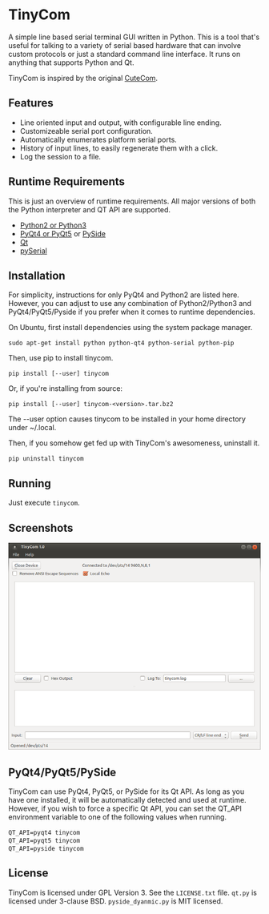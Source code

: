 TinyCom
=======

A simple line based serial terminal GUI written in Python. This is a tool that's
useful for talking to a variety of serial based hardware that can involve custom
protocols or just a standard command line interface.  It runs on anything that
supports Python and Qt.

TinyCom is inspired by the original [CuteCom](http://cutecom.sourceforge.net/).


Features
--------

* Line oriented input and output, with configurable line ending.
* Customizeable serial port configuration.
* Automatically enumerates platform serial ports.
* History of input lines, to easily regenerate them with a click.
* Log the session to a file.


Runtime Requirements
--------------------

This is just an overview of runtime requirements. All major versions of both the
Python interpreter and QT API are supported.

* [Python2 or Python3](https://www.python.org/)
* [PyQt4 or PyQt5](https://riverbankcomputing.com/software/pyqt/intro) or
  [PySide](https://wiki.qt.io/PySide)
* [Qt](https://www.qt.io/)
* [pySerial](https://github.com/pyserial/pyserial)


Installation
------------
For simplicity, instructions for only PyQt4 and Python2 are listed here.
However, you can adjust to use any combination of Python2/Python3 and
PyQt4/PyQt5/Pyside if you prefer when it comes to runtime dependencies.

On Ubuntu, first install dependencies using the system package manager.

    sudo apt-get install python python-qt4 python-serial python-pip

Then, use pip to install tinycom.

    pip install [--user] tinycom

Or, if you're installing from source:

    pip install [--user] tinycom-<version>.tar.bz2

The --user option causes tinycom to be installed in your home directory under
~/.local.

Then, if you somehow get fed up with TinyCom's awesomeness, uninstall it.

    pip uninstall tinycom


Running
-------

Just execute `tinycom`.


Screenshots
-----------
![Main Window](https://raw.githubusercontent.com/digitalpeer/tinycom/master/screenshots/main_window.png)


PyQt4/PyQt5/PySide
------------------
TinyCom can use PyQt4, PyQt5, or PySide for its Qt API.  As long as you have one
installed, it will be automatically detected and used at runtime. However, if
you wish to force a specific Qt API, you can set the QT_API environment variable
to one of the following values when running.

    QT_API=pyqt4 tinycom
    QT_API=pyqt5 tinycom
    QT_API=pyside tinycom


License
-------
TinyCom is licensed under GPL Version 3.  See the `LICENSE.txt` file.  `qt.py`
is licensed under 3-clause BSD.  `pyside_dyanmic.py` is MIT licensed.
